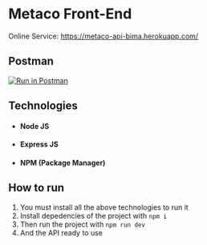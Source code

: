 # Metaco Front-End
Online Service: https://metaco-api-bima.herokuapp.com/

## Postman
[![Run in Postman](https://run.pstmn.io/button.svg)](https://app.getpostman.com/run-collection/9798426-26d2abce-2452-418f-9d33-5eb8604f2ae6?action=collection%2Ffork&collection-url=entityId%3D9798426-26d2abce-2452-418f-9d33-5eb8604f2ae6%26entityType%3Dcollection%26workspaceId%3Db11add61-8ec3-46b6-8a9a-34cd9730e2d3)

## Technologies

- #### Node JS
- #### Express JS
- #### NPM (Package Manager)

## How to run

1. You must install all the above technologies to run it
2. Install depedencies of the project with `npm i`
3. Then run the project with `npm run dev`
4. And the API ready to use

